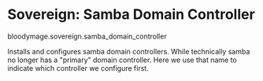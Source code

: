 Sovereign: Samba Domain Controller
==================================

bloodymage.sovereign.samba_domain_controller

Installs and configures samba domain controllers.  While technically samba no longer has a "primary" domain controller.  Here we use that name to indicate which controller we configure first.
